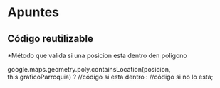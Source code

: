 # Apuntes
Código reutilizable
--------------------------------------------------------------------------------------------------
  *Método que valida si una posicion esta dentro den poligono 
  
google.maps.geometry.poly.containsLocation(posicion, this.graficoParroquia) ?
//código si esta dentro : //código si no lo esta;

